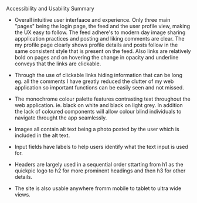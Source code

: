 Accessibility and Usability Summary

- Overall intuitive user interfaace and experience. Only three main "pages" being the login page, the feed and the user profile view, making the UX easy to follow. The feed adhere's to modern day image sharing appplication practices and posting and liking comments are clear. The my profile page clearly shows profile details and posts follow in the same consistent style that is present on the feed. Also links are relatively bold on pages and on hovering the change in opacity and underline conveys that the links are clickable. 

- Through the use of clickable links hiding information that can be long eg. all the comments I have greatly reduced the clutter of my web application so important functions can be easily seen and not missed.

- The monochrome colour palette features contrasting text throughout the web application. ie. black on white and black on light grey. In addition the lack of coloured components will allow colour blind individuals to navigate throught the app seamlessly.

- Images all contain alt text being a photo posted by the user which is included in the alt text.

- Input fields have labels to help users identify what the text input is used for.

- Headers are largely used in a sequential order sttarting from h1 as the quickpic logo to h2 for more prominent headings and then h3 for other details.

- The site is also usable anywhere fromm mobile to tablet to ultra wide views.